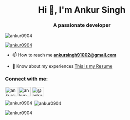 <h1 align="center">Hi 👋, I'm Ankur Singh</h1>
<h3 align="center">A passionate developer</h3>

<p align="left"> <img src="https://komarev.com/ghpvc/?username=ankur0904&label=Profile%20views&color=0e75b6&style=flat" alt="ankur0904" /> </p>

<p align="left"> <a href="https://github.com/ryo-ma/github-profile-trophy"><img src="https://github-profile-trophy.vercel.app/?username=ankur0904" alt="ankur0904" /></a> </p>

- 📫 How to reach me  **ankursingh91002@gmail.com**

- 📄 Know about my experiences [This is my Resume]( https://drive.google.com/file/d/1u-XeTUp9V9Li8mVgeR8n186TX8zxVo-Y/view?usp=sharing )

<h3 align="left">Connect with me:</h3>
<p align="left">
<a href="https://twitter.com/ankursingh91002" target="blank"><img align="center" src="https://raw.githubusercontent.com/rahuldkjain/github-profile-readme-generator/master/src/images/icons/Social/twitter.svg" alt="ankursingh91002" height="30" width="40" /></a>
<a href="https://linkedin.com/in/ankur-singh-161458227" target="blank"><img align="center" src="https://raw.githubusercontent.com/rahuldkjain/github-profile-readme-generator/master/src/images/icons/Social/linked-in-alt.svg" alt="ankur-singh-161458227" height="30" width="40" /></a>
<a href="https://hashnode.com/@ankur136" target="blank"><img align="center" src="https://raw.githubusercontent.com/rahuldkjain/github-profile-readme-generator/master/src/images/icons/Social/hashnode.svg" alt="@ankur136" height="30" width="40" /></a>
</p>

<p><img align="left" src="https://github-readme-stats.vercel.app/api/top-langs?username=ankur0904&show_icons=true&locale=en&layout=compact" alt="ankur0904" /></p>

<p>&nbsp;<img align="center" src="https://github-readme-stats.vercel.app/api?username=ankur0904&show_icons=true&locale=en" alt="ankur0904" /></p>

<p><img align="center" src="https://github-readme-streak-stats.herokuapp.com/?user=ankur0904&" alt="ankur0904" /></p>
